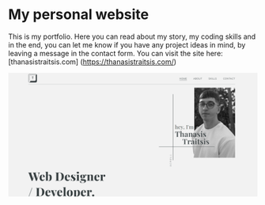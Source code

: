 # My personal website

This is my portfolio. Here you can read about my story, my coding skills and in the end, you can let me know if you have any project ideas in mind, by leaving a message in the contact form. You can visit the site here: [thanasistraitsis.com] (https://thanasistraitsis.com/)

![alte text](https://github.com/Thanasis-Traitsis/Thanasis-Traitsis.github.io/blob/main/Home-page.png)
